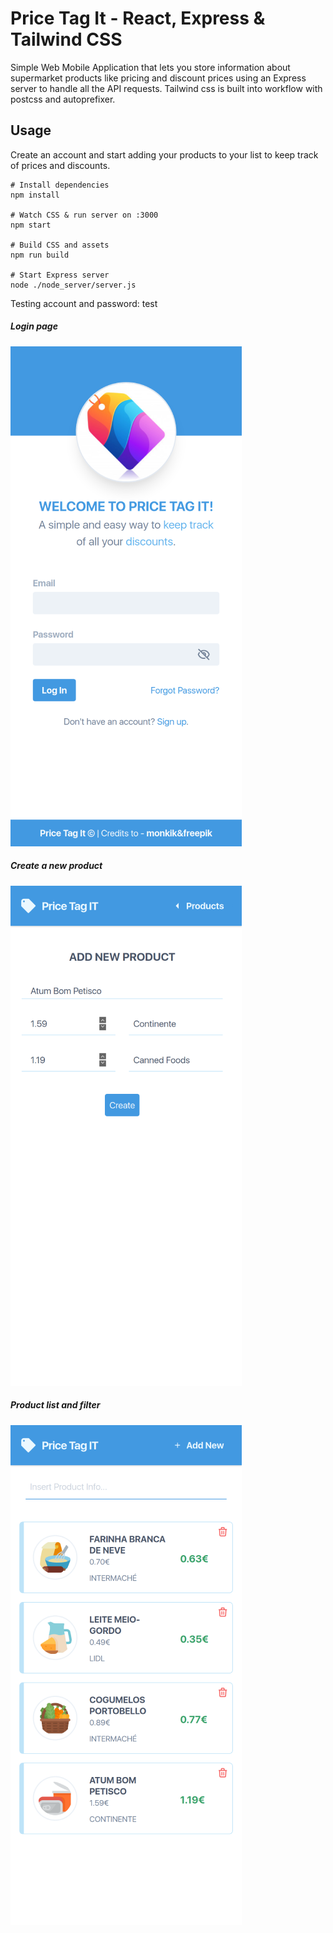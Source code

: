 # Price Tag It - React, Express & Tailwind CSS 

Simple Web Mobile Application that lets you store information about supermarket products like pricing and discount prices using an Express server to handle all the API requests. Tailwind css is built into workflow with postcss and autoprefixer.

## Usage
Create an account and start adding your products to your list to keep track of prices and discounts.

```
# Install dependencies
npm install

# Watch CSS & run server on :3000
npm start

# Build CSS and assets
npm run build

# Start Express server
node ./node_server/server.js
```

Testing account and password: test


##### Login page
![Login Page](/demo/loginpage.png)

##### Create a new product
![Create Product](/demo/createproduct.png)

##### Product list and filter
![Product List](/demo/productlist.png)



[PriceTagIt]: <http://rubendgpedrosa.me/pricetagit/>

